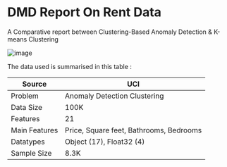 # DMD Report On Rent Data
A Comparative report between Clustering-Based Anomaly Detection &amp; K-means Clustering

![image](https://github.com/stardustyangel/DMD-Report/assets/89689459/13b5e2aa-e86a-4b01-b9b6-784b3727b724)

The data used is summarised in this table : 

| Source | UCI |
|---|---|
| Problem | Anomaly Detection Clustering |
| Data Size | 100K |
| Features | 21 |
| Main Features | Price, Square feet, Bathrooms, Bedrooms |
| Datatypes | Object (17), Float32 (4) |
| Sample Size | 8.3K |
